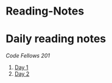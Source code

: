 # Reading-Notes #
# Daily reading notes #
_Code Fellows 201_ 
1. [Day 1](https://sunny-lee3.github.io/reading-notes/day01.html)
1. [Day 2](https://sunny-lee3.github.io/reading-notes/day02.html)
